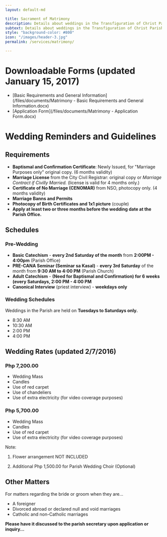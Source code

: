 ```yaml
---
layout: default-md

title: Sacrament of Matrimony
description: Details about weddings in the Transfiguration of Christ Parish.
subtext: Details about weddings in the Transfiguration of Christ Parish.
style: "background-color: #800"
icon: "/images/header-3.jpg"
permalink: /services/matrimony/

---
```


# Downloadable Forms (updated January 15, 2017)

- [Basic Requirements and General Information](/files/documents/Matrimony - Basic Requirements and General Information.docx)
- [Application Form](/files/documents/Matrimony - Application Form.docx)

# Wedding Reminders and Guidelines

## Requirements

- **Baptismal and Confirmation Certificate**: Newly Issued, for "Marriage Purposes only" original copy. (6 months validity)
- **Marriage License** from the City Civil Registrar: original copy or *Marriage Contract if Civilly Married.* (license is valid for 4 months only.)
- **Certificate of No Marriage (CENOMAR)** from NSO, photocopy only. (4 months validity)
- **Marriage Banns and Permits**
- **Photocopy of Birth Certificates and 1x1 picture** (couple)
- **Apply at least two or three months before the wedding date at the Parish Office.**

## Schedules

### Pre-Wedding

- **Basic Catechism** - **every 2nd Saturday of the month** from **2:00PM - 4:00pm** (Parish Office)
- **PRE-CANA Seminar (Seminar sa Kasal)** - **every 3rd Saturday** of the month from **9:30 AM to 4:00 PM** (Parish Church)
- **Adult Catechism** - **(Need for Baptismal and Confirmation) for 6 weeks (every Saturdays, 2:00 PM - 4:00 PM**
- **Canonical Interview** (priest interview) - **weekdays only**

### Wedding Schedules

Weddings in the Parish are held on **Tuesdays to Saturdays only.**

- 8:30 AM
- 10:30 AM
- 2:00 PM
- 4:00 PM

## Wedding Rates (updated 2/7/2016)

### Php 7,200.00

- Wedding Mass
- Candles
- Use of red carpet
- Use of chandeliers
- Use of extra electricity (for video coverage purposes)

### Php 5,700.00

- Wedding Mass
- Candles
- Use of red carpet
- Use of extra electricity (for video coverage purposes)

Note:

1. Flower arrangement NOT INCLUDED

2. Additional Php 1,500.00 for Parish Wedding Choir (Optional)


## Other Matters

For matters regarding the bride or groom when they are...

- A foreigner
- Divorced abroad or declared null and void marriages
- Catholic and non-Catholic marriages

**Please have it discussed to the parish secretary upon application or inquiry...**


